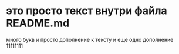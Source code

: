 # это просто текст внутри файла README.md
много букв
и просто дополнение к тексту
и еще одно дополнение
11111111
